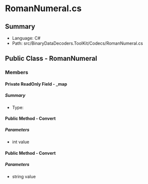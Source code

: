 ﻿# RomanNumeral.cs

## Summary

* Language: C#
* Path: src/BinaryDataDecoders.ToolKit/Codecs/RomanNumeral.cs

## Public Class - RomanNumeral

### Members

#### Private ReadOnly Field - _map

##### Summary

 * Type: 

#### Public Method - Convert

#####  Parameters

 - int value 

#### Public Method - Convert

#####  Parameters

 - string value 

